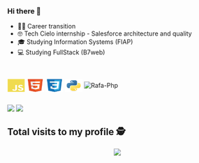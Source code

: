 ### Hi there 👋

- 👨‍💻 Career transition
- 🤓 Tech Cielo internship - Salesforce architecture and quality
- 🎓 Studying Information Systems (FIAP)
- 💻 Studying FullStack (B7web)

##


 
##
  
<div style="display: inline_block"><br>
  <img align="center" alt="Rafa-Js" height="30" width="40" src="https://raw.githubusercontent.com/devicons/devicon/master/icons/javascript/javascript-plain.svg">
  <img align="center" alt="Rafa-HTML" height="30" width="40" src="https://raw.githubusercontent.com/devicons/devicon/master/icons/html5/html5-original.svg">
  <img align="center" alt="Rafa-CSS" height="30" width="40" src="https://raw.githubusercontent.com/devicons/devicon/master/icons/css3/css3-original.svg">
  <img align="center" alt="Rafa-Python" height="30" width="40" src="https://raw.githubusercontent.com/devicons/devicon/master/icons/python/python-original.svg">
  <img align="center" alt="Rafa-Php" height="30" width="40" src="https://cdn.jsdelivr.net/gh/devicons/devicon/icons/php/php-plain.svg">
</div>
  
##

  
<div> 
  <a href = "mailto:rafaelrar18@gmail.com"><img src="https://img.shields.io/badge/-Gmail-%23333?style=for-the-badge&logo=gmail&logoColor=white" target="_blank"></a>
  <a href="https://www.linkedin.com/in/rafael-rara/" target="_blank"><img src="https://img.shields.io/badge/-LinkedIn-%230077B5?style=for-the-badge&logo=linkedin&logoColor=white" target="_blank"></a> 
 
</div>
  
## Total visits to my profile :detective: <br>
 <p align="center"> 
   <img alingn="center" src="https://profile-counter.glitch.me/rafaelrara/count.svg" />
 </p>


